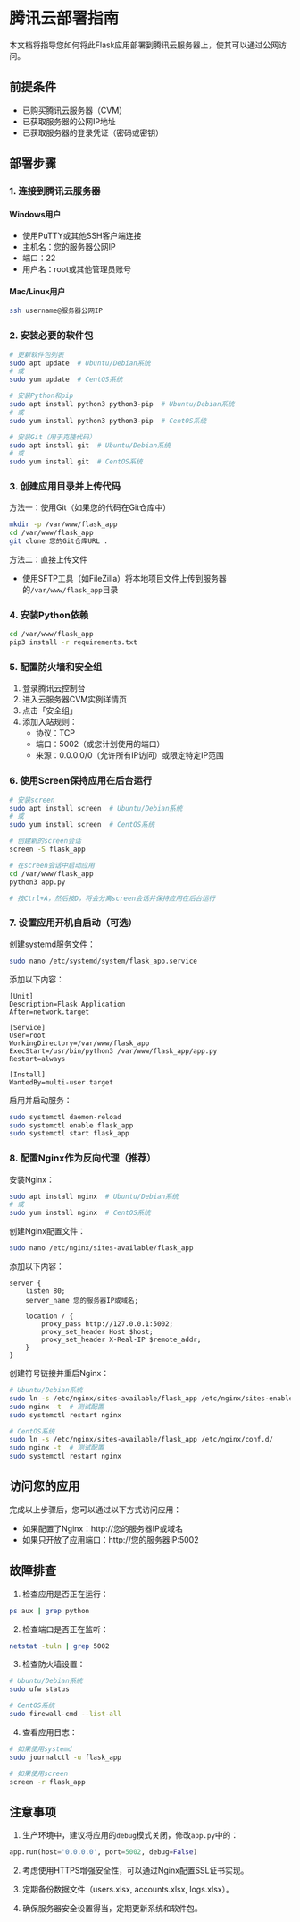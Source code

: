 # 腾讯云部署指南

本文档将指导您如何将此Flask应用部署到腾讯云服务器上，使其可以通过公网访问。

## 前提条件

- 已购买腾讯云服务器（CVM）
- 已获取服务器的公网IP地址
- 已获取服务器的登录凭证（密码或密钥）

## 部署步骤

### 1. 连接到腾讯云服务器

#### Windows用户
- 使用PuTTY或其他SSH客户端连接
- 主机名：您的服务器公网IP
- 端口：22
- 用户名：root或其他管理员账号

#### Mac/Linux用户
```bash
ssh username@服务器公网IP
```

### 2. 安装必要的软件包

```bash
# 更新软件包列表
sudo apt update  # Ubuntu/Debian系统
# 或
sudo yum update  # CentOS系统

# 安装Python和pip
sudo apt install python3 python3-pip  # Ubuntu/Debian系统
# 或
sudo yum install python3 python3-pip  # CentOS系统

# 安装Git（用于克隆代码）
sudo apt install git  # Ubuntu/Debian系统
# 或
sudo yum install git  # CentOS系统
```

### 3. 创建应用目录并上传代码

方法一：使用Git（如果您的代码在Git仓库中）
```bash
mkdir -p /var/www/flask_app
cd /var/www/flask_app
git clone 您的Git仓库URL .
```

方法二：直接上传文件
- 使用SFTP工具（如FileZilla）将本地项目文件上传到服务器的`/var/www/flask_app`目录

### 4. 安装Python依赖

```bash
cd /var/www/flask_app
pip3 install -r requirements.txt
```

### 5. 配置防火墙和安全组

1. 登录腾讯云控制台
2. 进入云服务器CVM实例详情页
3. 点击「安全组」
4. 添加入站规则：
   - 协议：TCP
   - 端口：5002（或您计划使用的端口）
   - 来源：0.0.0.0/0（允许所有IP访问）或限定特定IP范围

### 6. 使用Screen保持应用在后台运行

```bash
# 安装screen
sudo apt install screen  # Ubuntu/Debian系统
# 或
sudo yum install screen  # CentOS系统

# 创建新的screen会话
screen -S flask_app

# 在screen会话中启动应用
cd /var/www/flask_app
python3 app.py

# 按Ctrl+A，然后按D，将会分离screen会话并保持应用在后台运行
```

### 7. 设置应用开机自启动（可选）

创建systemd服务文件：

```bash
sudo nano /etc/systemd/system/flask_app.service
```

添加以下内容：

```
[Unit]
Description=Flask Application
After=network.target

[Service]
User=root
WorkingDirectory=/var/www/flask_app
ExecStart=/usr/bin/python3 /var/www/flask_app/app.py
Restart=always

[Install]
WantedBy=multi-user.target
```

启用并启动服务：

```bash
sudo systemctl daemon-reload
sudo systemctl enable flask_app
sudo systemctl start flask_app
```

### 8. 配置Nginx作为反向代理（推荐）

安装Nginx：

```bash
sudo apt install nginx  # Ubuntu/Debian系统
# 或
sudo yum install nginx  # CentOS系统
```

创建Nginx配置文件：

```bash
sudo nano /etc/nginx/sites-available/flask_app
```

添加以下内容：

```
server {
    listen 80;
    server_name 您的服务器IP或域名;

    location / {
        proxy_pass http://127.0.0.1:5002;
        proxy_set_header Host $host;
        proxy_set_header X-Real-IP $remote_addr;
    }
}
```

创建符号链接并重启Nginx：

```bash
# Ubuntu/Debian系统
sudo ln -s /etc/nginx/sites-available/flask_app /etc/nginx/sites-enabled/
sudo nginx -t  # 测试配置
sudo systemctl restart nginx

# CentOS系统
sudo ln -s /etc/nginx/sites-available/flask_app /etc/nginx/conf.d/
sudo nginx -t  # 测试配置
sudo systemctl restart nginx
```

## 访问您的应用

完成以上步骤后，您可以通过以下方式访问应用：

- 如果配置了Nginx：http://您的服务器IP或域名
- 如果只开放了应用端口：http://您的服务器IP:5002

## 故障排查

1. 检查应用是否正在运行：
```bash
ps aux | grep python
```

2. 检查端口是否正在监听：
```bash
netstat -tuln | grep 5002
```

3. 检查防火墙设置：
```bash
# Ubuntu/Debian系统
sudo ufw status

# CentOS系统
sudo firewall-cmd --list-all
```

4. 查看应用日志：
```bash
# 如果使用systemd
sudo journalctl -u flask_app

# 如果使用screen
screen -r flask_app
```

## 注意事项

1. 生产环境中，建议将应用的`debug`模式关闭，修改`app.py`中的：
```python
app.run(host='0.0.0.0', port=5002, debug=False)
```

2. 考虑使用HTTPS增强安全性，可以通过Nginx配置SSL证书实现。

3. 定期备份数据文件（users.xlsx, accounts.xlsx, logs.xlsx）。

4. 确保服务器安全设置得当，定期更新系统和软件包。